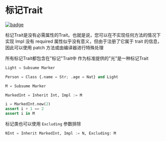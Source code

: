 # 标记Trait

[![badge](https://img.shields.io/endpoint.svg?url=https%3A%2F%2Fgezf7g7pd5.execute-api.ap-northeast-1.amazonaws.com%2Fdefault%2Fsource_up_to_date%3Fowner%3Derg-lang%26repos%3Derg%26ref%3Dmain%26path%3Ddoc/EN/syntax/type/advanced/marker_trait.md%26commit_hash%3D06f8edc9e2c0cee34f6396fd7c64ec834ffb5352)](https://gezf7g7pd5.execute-api.ap-northeast-1.amazonaws.com/default/source_up_to_date?owner=erg-lang&repos=erg&ref=main&path=doc/EN/syntax/type/advanced/marker_trait.md&commit_hash=06f8edc9e2c0cee34f6396fd7c64ec834ffb5352)

标记Trait是没有必需属性的Trait。也就是说，您可以在不实现任何方法的情况下实现 Impl
没有 required 属性似乎没有意义，但由于注册了它属于 trait 的信息，因此可以使用 patch 方法或由编译器进行特殊处理

所有标记Trait都包含在"标记"Trait中
作为标准提供的"光"是一种标记Trait

```python
Light = Subsume Marker
```

```python
Person = Class {.name = Str; .age = Nat} and Light
```

```python
M = Subsume Marker

MarkedInt = Inherit Int, Impl := M

i = MarkedInt.new(2)
assert i + 1 == 2
assert i in M
```

标记类也可以使用 `Excluding` 参数排除

```python
NInt = Inherit MarkedInt, Impl := N, Excluding: M
```